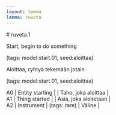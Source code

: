 ```yaml
---
layout: lemma
lemma: ruveta
---
```


<div class="sense">
# <span class="sensename">ruveta.1</span>

<span class="description">Start, begin to do something</span>

(tags: model:start.01, seed:aloittaa)

<span class="description">Aloittaa, ryhtyä tekemään jotain</span>

(tags: model:start.01, seed:aloittaa)

A0 | Entity starting |   | Taho, joka aloittaa |  
A1 | Thing started |   | Asia, joka aloitetaan |  
A2 | Instrument | (tags: rare) | Väline |  

</div>

